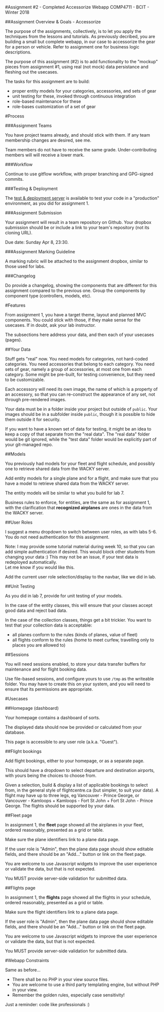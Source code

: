 #Assignment #2 - Completed Accessorize Webapp 
COMP4711 - BCIT - Winter 2018

##Assignment Overview & Goals - Accessorize

The purpose of the assignments, collectively, is to let you apply the techniques 
from the lessons and tutorials.
As previously decribed, you are building a small but complete webapp, 
in our case to accessorize the gear for a person or vehicle.
Refer to assignment one for business logic descriptions.

The purpose of this assignment (#2) is to add functionality to the "mockup" pieces
from assignment #1, using real (not mock) data persistance and 
fleshing out the usecases.

The tasks for this assignment are to build:
- proper entity models for your categories, accessories, and sets of gear
- unit testing for these, invoked through continuous integration
- role-based maintenance for these
- role-bases customization of a set of gear

#Process

###Assignment Teams

You have project teams already, and should stick with them.
If any team membership changes are desired, see me.

Team members do not have to receive the same grade.
Under-contributing members will will receive a lower mark.

###Workflow

Continue to use gitflow workflow, with proper branching and GPG-signed commits.

###Testing & Deployment

The [test & deployment server](/display/lesson/webhooks) is available to test your 
code in a "production" environment, as you did for assignment 1.

###Assignment Submission

Your assignment will result in a team repository on Github.
Your dropbox submission should be or include a link to your team's repository
(not its cloning URL).

Due date: Sunday Apr 8, 23:30.

###Assignment Marking Guideline

A marking rubric will be attached to the assignment dropbox, similar to 
those used for labs. 

###Changelog

Do provide a changelog, showing the components that are different for this
assignment compared to the previous one. Group the components by component
type (controllers, models, etc).

#Features

From assignment 1, you have a target theme, layout and planned MVC components.
You could stick with those, if they make sense for the usecases.
If in doubt, ask your lab instructor.

The subsections here address your data, and then each of your usecases (pages).

##Your Data

Stuff gets "real" now. You need models for categories, not hard-coded categories.
You need accessories that belong to each category.
You need sets of gear, namely a group of accessories, at most one from each category.
Some might be pre-built, for testing convenience, but they need to be customizable.

Each accessory will need its own image, the name of which is a property of an accessory,
so that you can re-construct the appearance of any set, not through pre-rendered
images.

Your data must be in a folder inside your project but outside of `public`.
Your images should be in a subfolder inside `public`, though it is possible to
hide them outside it for security.

If you want to have a known set of data for testing, it might be an idea
to keep a copy of that separate from the "real data". The "real data" folder would be git ignored,
while the "test data" folder would be explicitly part of your git-managed
repo.



##Models

You previously had models for your fleet and flight schedule, and possibly
one to retrieve shared data from the WACKY server.

Add entity models for a single plane and for a flight, and make sure that
you have a model to retrieve shared data from the WACKY server.

The entity models will be similar to what you build for lab 7.

Business rules to enforce, for entities, are the same as for assignment 1, with the clarification
that **recognized airplanes** are ones in the data from the WACKY server.



##User Roles

I suggest a menu dropdown to switch between user roles, as with labs 5-6.
You do not need authentication for this assignment.

Note: I may provide some tutorial material during week 10, so that
you can add simple authentication if desired. This would block
other students from changing your data :) 
This may not be an issue, if your test data is redeployed automatically.  
Let me know if you would like this.

Add the current user role selection/display to the navbar, like we did in lab.

##Unit Testing

As you did in lab 7, provide for unit testing of your models.

In the case of the entity classes, this will ensure that your
classes accept good data and reject bad data.

In the case of the collection classes, things get a bit trickier.
You want to test that your collection data is acceptable:
- all planes conform to the rules (kinds of planes, value of fleet)
- all flights conform to the rules (home to meet curfew, travelling
only to places you are allowed to)


##Sessions

You will need sessions enabled, to store your data transfer buffers
for maintenance and for flight booking data.

Use file-based sessions, and configure yours to use `/tmp` as the writeable
folder. You may have to create this on your system, and you will
need to ensure that its permissions are appropriate. 

#Usecases

##Homepage (dashboard)

Your homepage contains a dashboard of sorts.

The displayed data should now be provided or calculated from your database.

This page is accessible to any user role (a.k.a. "Guest").

##Flight bookings

Add flight bookings, either to your homepage, or as a separate page.

This should have a dropdown to select departure and destination airports, with yours
being the choices to choose from.

Given a selection, build & display a list of applicable bookings to select from,
in the general style of flightcentre.ca (but simpler, to suit your data).
A flight may have up to three legs, eg Vancouver - Prince George, or Vancouver -
Kamloops + Kamloops - Fort St John + Fort St John - Prince George.
The flights should be supported by your data.

##Fleet page

In assignment 1, the **fleet** page showed all the airplanes in your fleet, ordered
reasonably, presented as a grid or table.

Make sure the plane identifiers link to a plane data page.

If the user role is "Admin", then the plane data page should show editable
fields, and there should be an "Add..." button or link on the fleet page.

You are welcome to use Javascript widgets to improve the user experience
or validate the data, but that is not expected.

You MUST provide server-side validation for submitted data.

##Flights page

In assignment 1, the **flights** page showed all the flights in your schedule, ordered
reasonably, presented as a grid or table.

Make sure the flight identifiers link to a plane data page.

If the user role is "Admin", then the plane data page should show editable
fields, and there should be an "Add..." button or link on the fleet page.

You are welcome to use Javascript widgets to improve the user experience
or validate the data, but that is not expected.

You MUST provide server-side validation for submitted data.


#Webapp Constraints

Same as before...

- There shall be no PHP in your view source files.
- You are welcome to use a third party templating engine, but without PHP in your view.
- Remember the golden rules, especially case sensitivity!

Just a reminder: code like professionals :)


